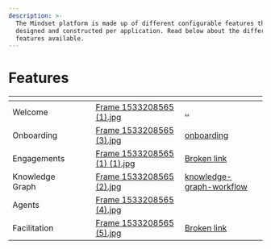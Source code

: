 ```yaml
---
description: >-
  The Mindset platform is made up of different configurable features that can be
  designed and constructed per application. Read below about the different
  features available.
---
```


# Features

<table data-view="cards"><thead><tr><th></th><th></th><th></th><th data-hidden data-card-cover data-type="files"></th><th data-hidden data-card-target data-type="content-ref"></th></tr></thead><tbody><tr><td>Welcome</td><td></td><td></td><td><a href="../../.gitbook/assets/Frame 1533208565 (1).jpg">Frame 1533208565 (1).jpg</a></td><td><a href="../../">..</a></td></tr><tr><td>Onboarding</td><td></td><td></td><td><a href="../../.gitbook/assets/Frame 1533208565 (3).jpg">Frame 1533208565 (3).jpg</a></td><td><a href="onboarding/">onboarding</a></td></tr><tr><td>Engagements</td><td></td><td></td><td><a href="../../.gitbook/assets/Frame 1533208565 (1) (1).jpg">Frame 1533208565 (1) (1).jpg</a></td><td><a href="broken-reference">Broken link</a></td></tr><tr><td>Knowledge Graph</td><td></td><td></td><td><a href="../../.gitbook/assets/Frame 1533208565 (2).jpg">Frame 1533208565 (2).jpg</a></td><td><a href="knowledge-graph-workflow/">knowledge-graph-workflow</a></td></tr><tr><td>Agents</td><td></td><td></td><td><a href="../../.gitbook/assets/Frame 1533208565 (4).jpg">Frame 1533208565 (4).jpg</a></td><td></td></tr><tr><td>Facilitation</td><td></td><td></td><td><a href="../../.gitbook/assets/Frame 1533208565 (5).jpg">Frame 1533208565 (5).jpg</a></td><td><a href="broken-reference">Broken link</a></td></tr></tbody></table>
